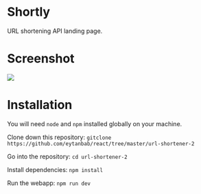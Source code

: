 # Shortly
 URL shortening API landing page.

# Screenshot
![](https://i.imgur.com/0tqi3YR.png)
# Installation
You will need `node` and `npm` installed globally on your machine.

Clone down this repository:
`gitclone https://github.com/eytanbab/react/tree/master/url-shortener-2`

Go into the repository:
`cd url-shortener-2`

Install dependencies:
`npm install`

Run the webapp:
`npm run dev`
